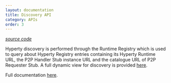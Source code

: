 ```yaml
---
layout: documentation
title: Discovery API
category: APIs
order: 3
---
```



*[source code](https://github.com/reTHINK-project/dev-service-framework/blob/master/src/message-factory/MessageFactory.js)*

Hyperty discovery is performed through the Runtime Registry which is used to query about Hyperty Registry entries containing its Hyperty Runtime URL, the P2P Handler Stub instance URL and the catalogue URL of P2P Requester Stub. A full dynamic view for discovery is provided [here](https://github.com/reTHINK-project/specs/tree/master/dynamic-view/discovery).

Full documentation [here](https://doc.esdoc.org/github.com/reTHINK-project/dev-service-framework/class/src/discovery/Discovery.js~Discovery.html).
